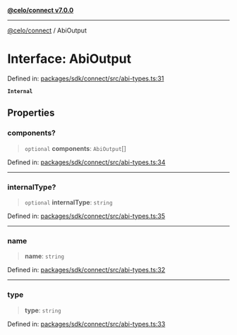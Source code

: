 [**@celo/connect v7.0.0**](../README.md)

***

[@celo/connect](../globals.md) / AbiOutput

# Interface: AbiOutput

Defined in: [packages/sdk/connect/src/abi-types.ts:31](https://github.com/celo-org/developer-tooling/blob/master/packages/sdk/connect/src/abi-types.ts#L31)

**`Internal`**

## Properties

### components?

> `optional` **components**: `AbiOutput`[]

Defined in: [packages/sdk/connect/src/abi-types.ts:34](https://github.com/celo-org/developer-tooling/blob/master/packages/sdk/connect/src/abi-types.ts#L34)

***

### internalType?

> `optional` **internalType**: `string`

Defined in: [packages/sdk/connect/src/abi-types.ts:35](https://github.com/celo-org/developer-tooling/blob/master/packages/sdk/connect/src/abi-types.ts#L35)

***

### name

> **name**: `string`

Defined in: [packages/sdk/connect/src/abi-types.ts:32](https://github.com/celo-org/developer-tooling/blob/master/packages/sdk/connect/src/abi-types.ts#L32)

***

### type

> **type**: `string`

Defined in: [packages/sdk/connect/src/abi-types.ts:33](https://github.com/celo-org/developer-tooling/blob/master/packages/sdk/connect/src/abi-types.ts#L33)
